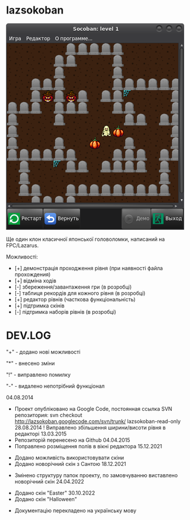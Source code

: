 # lazsokoban

![halloween screenshot](doc/halloween.png)

Ще один клон класичної японської головоломки, написаний на FPC/Lazarus.

Можливості:

- [+] демонстрація проходження рівня (при наявності файла прохождения)
- [+] відміна ходів
- [-] збереження/завантаження гри (в розробці)
- [-] таблиця рекордів для кожного рівня (в розробці)
- [+] редактор рівнів (часткова функціональність)
- [+] підтримка скінів
- [-] підтримка наборів рівнів (в розробці)

DEV.LOG
=

"+" - додано нові можливості

"*" - внесено зміни

"!" - виправлено помилку

"-" - видалено непотрібний функціонал

04.08.2014
* Проект опубліковано на Google Code, постоянная ссылка SVN репозитория:
svn checkout http://lazsokoban.googlecode.com/svn/trunk/ lazsokoban-read-only
28.08.2014
! Виправлено збільшення ширини/висоти рівня в редакторі
13.03.2015
* Репозиторій перенесено на Github
04.04.2015
* Поправлено розміщення полів в вікні редактора
15.12.2021
+ Додано можливість використовувати скіни
+ Додано новорічний скін з Сантою
18.12.2021
* Змінено структуру папок проекту, по замовчуванню виставлено новорічний скін
24.04.2022
+ Додано скін "Easter"
30.10.2022
+ Додано скін "Halloween"
* Документацію перекладено на українську мову
